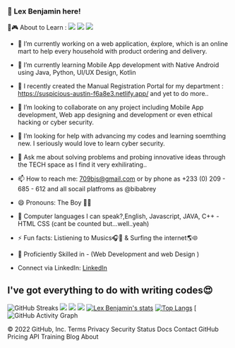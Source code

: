### 👋 Lex Benjamin here!


👾🎮 About to  Learn : <img src="https://img.shields.io/badge/Python-FFD43B?style=for-the-badge&logo=python&logoColor=darkgreen"/> <img src="https://img.shields.io/badge/C%2B%2B-00599C?style=for-the-badge&logo=c%2B%2B&logoColor=white" /> <img src="https://img.shields.io/badge/Java-ED8B00?style=for-the-badge&logo=java&logoColor=white"/> </p> 
- 🔭 I’m currently working on a web application, éxplore, which is an online  mart to help every household with product ordering and delivery.
- 🌱 I’m currently learning  Mobile App development with Native Android using Java, Python,  UI/UX Design, Kotlin
- 🌱 I recently created the  Manual Registration Portal for my department : https://suspicious-austin-f6a8e3.netlify.app/ and yet to do more..
- 👯 I’m looking to collaborate on any project including Mobile App development, Web app designing and development or even ethical hacking or cyber security.
- 🤔 I’m looking for help with advancing my codes and learning soemthing new. I seriously would love to learn cyber security.
- 💬 Ask me about solving problems and probing innovative ideas through the TECH space as I find it very exhilirating..
- 📫 How to reach me: 709bjs@gmail.com or by phone as +233 (0) 209 - 685 - 612 and all socail platfroms as @bibabrey
- 😄 Pronouns: The Boy 💢🤑
- 🦾 Computer languages I can speak?,English, Javascript, JAVA, C++ - HTML CSS (cant be counted but...well..yeah)
- ⚡ Fun facts: Listiening to Musics🎧🎵 & Surfing the internet🌎🌐 
- 🌌 Proficiently Skilled in - (Web Development and web Design )


- Connect via LinkedIn: <a href = "https://www.linkedin.com/in/alex-benjamin-essilfie-7b9985230/" target = "_blank">LinkedIn</a>

## **I've got everything to do with writing codes😍**
![GitHub Streaks](http://github-readme-streak-stats.herokuapp.com?user=theboybreyy&theme=dracula&hide_border=true)
![](https://github-profile-summary-cards.vercel.app/api/cards/profile-details?username=theboybreyy&theme=github_dark)
![](https://github-profile-summary-cards.vercel.app/api/cards/repos-per-language?username=theboybreyy&theme=github_dark)
![](https://github-profile-summary-cards.vercel.app/api/cards/most-commit-language?username=theboybreyy&theme=github_dark)
[![Lex Benjamin's stats](https://github-readme-stats.vercel.app/api?username=theboybreyy&show_icons=true&theme=github_dark)](https://github.com/theboybreyy)
[![Top Langs](https://github-readme-stats.vercel.app/api/top-langs/?username=theboybreyy&layout=compact&langs_count=10&theme=github_dark&hide_border=true&count-private=true)](https://github.com/theboybreyy)
[![GitHub Activity Graph](https://activity-graph.herokuapp.com/graph?username=theboybreyy&theme=dracula)  

<!-- éxplore Showcase -->


 
© 2022 GitHub, Inc.
Terms
Privacy
Security
Status
Docs
Contact GitHub
Pricing
API
Training
Blog
About
